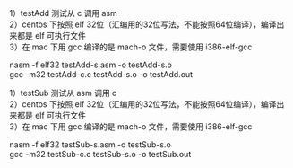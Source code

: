 1）testAdd 测试从 c 调用 asm<br>
2）centos 下按照 elf 32位（汇编用的32位写法，不能按照64位编译），编译出来都是 elf 可执行文件<br>
3）在 mac 下用 gcc 编译的是 mach-o 文件，需要使用 i386-elf-gcc<br>

nasm -f elf32 testAdd-s.asm -o testAdd-s.o<br>
gcc -m32 testAdd-c.c testAdd-s.o -o testAdd.out<br>

1）testSub 测试从 asm 调用 c<br>
2）centos 下按照 elf 32位（汇编用的32位写法，不能按照64位编译），编译出来都是 elf 可执行文件<br>
3）在 mac 下用 gcc 编译的是 mach-o 文件，需要使用 i386-elf-gcc<br>

nasm -f elf32 testSub-s.asm -o testSub-s.o<br>
gcc -m32 testSub-c.c testSub-s.o -o testSub.out<br>

